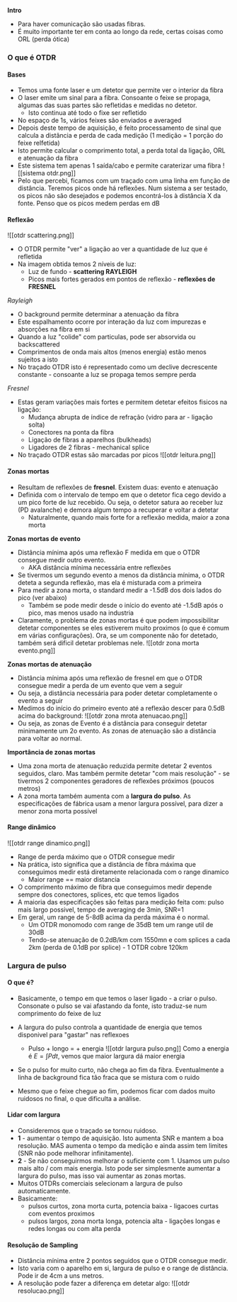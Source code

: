 **Intro**
- Para haver comunicação são usadas fibras. 
- É muito importante ter em conta ao longo da rede, certas coisas como ORL (perda ótica) 

### O que é OTDR
#### Bases
- Temos uma fonte laser e um detetor que permite ver o interior da fibra
- O laser emite um sinal para a fibra. Consoante o feixe se propaga, algumas das suas partes são refletidas e medidas no detetor.
    - Isto continua até todo o fixe ser refletido
- No espaço de 1s, vários feixes são enviados e averaged
- Depois deste tempo de aquisição, é feito processamento de sinal que calcula a distância e perda de cada medição (1 medição = 1 porção do feixe relfetida)
- Isto permite calcular o comprimento total, a perda total da ligação, ORL e atenuação da fibra
- Este sistema tem apenas 1 saída/cabo e permite caraterizar uma fibra
![[sistema otdr.png]]
- Pelo que percebi, ficamos com um traçado com uma linha em função de distância. Teremos picos onde há reflexões. Num sistema a ser testado, os picos não são desejados e podemos encontrá-los à distância X da fonte. Penso que os picos medem perdas em dB

#### Reflexão
![[otdr scattering.png]]
- O OTDR permite "ver" a ligação ao ver a quantidade de luz que é refletida
- Na imagem obtida temos 2 níveis de luz:
    - Luz de fundo - **scattering RAYLEIGH**
    - Picos mais fortes gerados em pontos de reflexão - **reflexões de FRESNEL**

*Rayleigh*
- O background permite determinar a atenuação da fibra
- Este espalhamento ocorre por interação da luz com impurezas e absorções na fibra em si
- Quando a luz "colide" com particulas, pode ser absorvida ou backscattered
- Comprimentos de onda mais altos (menos energia) estão menos sujeitos a isto
- No traçado OTDR isto é representado como um declive decrescente constante - consoante a luz se propaga temos sempre perda

*Fresnel*
- Estas geram variações mais fortes e permitem detetar efeitos fisicos na ligação:
    - Mudança abrupta de índice de refração (vidro para ar - ligação solta)
    - Conectores na ponta da fibra
    - Ligação de fibras a aparelhos (bulkheads)
    - Ligadores de 2 fibras - mechanical splice
- No traçado OTDR estas são marcadas por picos
![[otdr leitura.png]]

#### Zonas mortas
- Resultam de reflexões de **fresnel**. Existem duas: evento e atenuação
- Definida com o intervalo de tempo em que o detetor fica cego devido a um pico forte de luz recebido. Ou seja, o detetor satura ao receber luz (PD avalanche) e demora algum tempo a recuperar e voltar a detetar
    - Naturalmente, quando mais forte for a reflexão medida, maior a zona morta

**Zonas mortas de evento**
- Distância mínima após uma reflexão F medida em que o OTDR consegue medir outro evento.
    - AKA distância mínima necessária entre reflexões
- Se tivermos um segundo evento a menos da distância mínima, o OTDR deteta a segunda reflexão, mas ela é misturada com a primeira
- Para medir a zona morta, o standard medir a -1.5dB dos dois lados do pico (ver abaixo)
    - Também se pode medir desde o início do evento até -1.5dB após o pico, mas menos usado na industria
- Claramente, o problema de zonas mortas é que podem impossibilitar detetar componentes se eles estiverem muito proximos (o que é comum em várias configurações). Ora, se um componente não for detetado, também será dificil detetar problemas nele.
![[otdr zona morta evento.png]]

**Zonas mortas de atenuação**
- Distância mínima após uma reflexão de fresnel em que o OTDR consegue medir a perda de um evento que vem a seguir
- Ou seja, a distância necessária para poder detetar completamente o evento a seguir 
- Medimos do início do primeiro evento até a reflexão descer para 0.5dB acima do background:
![[otdr zona mrota atenuacao.png]]
- Ou seja, as zonas de Evento é a distância para conseguir detetar minimamente um 2o evento. As zonas de atenuação são a distância para voltar ao normal.

**Importância de zonas mortas**
- Uma zona morta de atenuação reduzida permite detetar 2 eventos seguidos, claro. Mas também permite detetar "com mais resolução" - se tivermos 2 componentes geradores de reflexões próximos (poucos metros)
- A zona morta também aumenta com a **largura do pulso**. As especificações de fábrica usam a menor largura possível, para dizer a menor zona morta possível

#### Range dinâmico
![[otdr range dinamico.png]]
- Range de perda máximo que o OTDR consegue medir
- Na prática, isto significa que a distância de fibra máxima que conseguimos medir está diretamente relacionada com o range dinamico
    - Maior range == maior distancia
- O comprimento máximo de fibra que conseguimos medir depende sempre dos conectores, splices, etc que temos ligados
- A maioria das especificações são feitas para medição feita com: pulso mais largo possivel, tempo de averaging de 3min, SNR=1
- Em geral, um range de 5-8dB acima da perda máxima é o normal. 
    - Um OTDR monomodo com range de 35dB tem um range util de 30dB
    - Tendo-se atenuação de 0.2dB/km com 1550mn e com splices a cada 2km (perda de 0.1dB por splice) - 1 OTDR cobre 120km

### Largura de pulso
#### O que é?
- Basicamente, o tempo em que temos o laser ligado - a criar o pulso. Consonate o pulso se vai afastando da fonte, isto traduz-se num comprimento do feixe de luz
- A largura do pulso controla a quantidade de energia que temos disponivel para "gastar" nas reflexoes
    - Pulso + longo = + energia
![[otdr largura pulso.png]]
Como a energia é $E=\int P dt$, vemos que maior largura dá maior energia

- Se o pulso for muito curto, não chega ao fim da fibra. Eventualmente a linha de background fica tão fraca que se mistura com o ruido
- Mesmo que o feixe chegue ao fim, podemos ficar com dados muito ruidosos no final, o que dificulta a análise.

#### Lidar com largura
- Consideremos que o traçado se tornou ruidoso.
- **1** - aumentar o tempo de aquisição. Isto aumenta SNR e mantem a boa resolução. MAS aumenta o tempo da medição e ainda assim tem limites (SNR não pode melhorar infinitamente). 
- **2** - Se não conseguirmos melhorar o suficiente com 1. Usamos um pulso mais alto / com mais energia. Isto pode ser simplesmente aumentar a largura do pulso, mas isso vai aumentar as zonas mortas. 
- Muitos OTDRs comerciais selecionam a largura de pulso automaticamente. 
- Basicamente:
    - pulsos curtos, zona morta curta, potencia baixa - ligacoes curtas com eventos proximos
    - pulsos largos, zona morta longa, potencia alta - ligações longas e redes longas ou com alta perda

#### Resolução de Sampling
- Distância mínima entre 2 pontos seguidos que o OTDR consegue medir.
- Isto varia com o aparelho em si, largura de pulso e o range de distância. Pode ir de 4cm a uns metros.
- A resolução pode fazer a diferença em detetar algo:
![[otdr resolucao.png]]